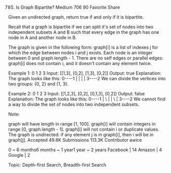 785. Is Graph Bipartite?
Medium 706 90 Favorite Share

Given an undirected graph, return true if and only if it is bipartite.

Recall that a graph is bipartite if we can split it's set of nodes into two independent subsets A and B such that every edge in the graph has one node in A and another node in B.

The graph is given in the following form: graph[i] is a list of indexes j for which the edge between nodes i and j exists.  Each node is an integer between 0 and graph.length - 1.  There are no self edges or parallel edges: graph[i] does not contain i, and it doesn't contain any element twice.

Example 1:
         0      1      2      3
Input: [[1,3], [0,2], [1,3], [0,2]]
Output: true
Explanation: 
The graph looks like this:
0----1
|    |
|    |
3----2
We can divide the vertices into two groups: {0, 2} and {1, 3}.

Example 2:
           0       1      2        3
Input: [[1,2,3], [0,2], [0,1,3], [0,2]]
Output: false
Explanation: 
The graph looks like this:
0----1
| \  |
|  \ |
3----2
We cannot find a way to divide the set of nodes into two independent subsets.

Note:

graph will have length in range [1, 100].
graph[i] will contain integers in range [0, graph.length - 1].
graph[i] will not contain i or duplicate values.
The graph is undirected: if any element j is in graph[i], then i will be in graph[j].
Accepted 49.8K
Submissions 113.3K
Contributor awice

0 ~ 6 months6 months ~ 1 year1 year ~ 2 years
Facebook | 14 Amazon | 4 Google | 2

Topic:
Depth-first Search, Breadth-first Search
